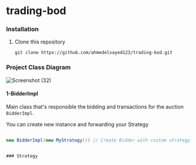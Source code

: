 # trading-bod
### Installation
1. Clone this repository
    ```commandline
    git clone https://github.com/ahmedelsayed123/trading-bod.git
    
### Project Class Diagram
![Screenshot (32)](https://user-images.githubusercontent.com/9481273/212879752-ece6bf8c-7f73-47dc-ad8d-1ab717204609.png)

#### 1-BidderImpl
Main class that's responsible the bidding and transactions for the auction `BidderImpl`. 

You can create new instance and forwarding your Strategy
```java

new BidderImpl(new MyStrategy()) // Create Bidder with custom strategy


### Strategy
    
